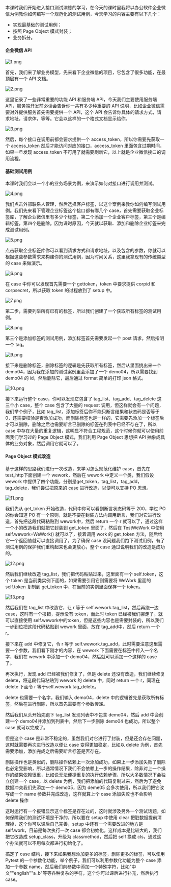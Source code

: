 本课时我们开始进入接口测试演练的学习，在今天的课时里我将以办公软件企业微信为例教你如何编写一个规范化的测试用例，今天学习的内容主要有以下几个：

* 实现最基础的测试用例；
* 按照 Page Object 模式封装；
* 业务拆分。

#### 企业微信 API

![1.png](https://s0.lgstatic.com/i/image/M00/04/06/Ciqc1F6zpsmAGTxQAAPiaGeyA9c810.png)

首先，我们来了解业务模型，先来看下企业微信的项目，它包含了很多功能，在最顶层有一个 API 文档。

![2.png](https://s0.lgstatic.com/i/image/M00/04/06/Ciqc1F6zptGAL9FGAAODNPdO0tw364.png)

这里记录了一些非常重要的功能 API 和服务端 API，今天我们主要使用服务端 API，服务端开发前必读会告诉你一共有多少种重要的 API 说明，比如企业微信需要对外提供服务首先需要提供一个 API，这个 API 会告诉你具体的请求方式，请求地址，请求体，等等。它会以这样的一个格式文档显示给你。

![3.png](https://s0.lgstatic.com/i/image/M00/04/06/Ciqc1F6zptqAMfuRAACjQeh-sQo875.png)

然后，每个接口在调用前都会要求提供一个 access_token，所以你需要先获取一个 access_token 然后才能访问对应的接口，access_token 里面包含过期时间，如果一旦发现 access_token 不可用了就需要刷新它，以上就是企业微信接口的调用流程。

#### 基础测试用例

本课时我们会以一个小的业务场景为例，来演示如何对接口进行调用并测试。

![4.png](https://s0.lgstatic.com/i/image/M00/04/06/CgqCHl6zpuOAUh4yAASayLcWEr0388.png)

我们点击外部联系人管理，然后选择客户标签，以这个案例来教你如何编写测试用例。我们先来看下管理企业标签这个接口都有哪几个 case，首先需要获取企业标签库，了解企业微信里有多少个标签，第二个添加一个企业客户标签，第三个是编辑标签，第四个是删除。因为课时原因，今天就以获取、添加和删除企业标签来完成测试用例。

![5.png](https://s0.lgstatic.com/i/image/M00/04/07/CgqCHl6zpuuAN3wPAAD5XIRPce4177.png)

点击获取企业标签库你可以看到请求方式和请求地址，以及包含的参数，你就可以根据这些参数需求来构建你的测试用例，因为时间关系，这里我拿现有的传统类型的 case 来做演示。

![6.png](https://s0.lgstatic.com/i/image/M00/04/06/Ciqc1F6zpvKAMfjdAAJ9ZRNiYr0447.png)

在 case 中你可以发现首先需要一个 gettoken，token 中要求提供 corpid 和 corpsecret，所以获取 token 的过程放到了 setup 中。

![7.png](https://s0.lgstatic.com/i/image/M00/04/07/CgqCHl6zpvmADlusAAGaXfzygtE098.png)

第二步，需要列举所有已有的标签，所以我们创建了一个获取所有标签的测试用例。

![8.png](https://s0.lgstatic.com/i/image/M00/04/07/CgqCHl6zpwKALS8uAAHp100h8Bs993.png)

第三个是添加标签的测试用例，添加标签首先需要发起一个 post 请求，然后指明一个 tag。

![9.png](https://s0.lgstatic.com/i/image/M00/04/07/Ciqc1F6zpwuARh4AAAH2B77hd3w941.png)

接下来是删除标签，删除标签的逻辑是先获取所有标签，然后从里面挑出来一个demo04，因为我在添加的测试案例里会添加了一个 demo04，所以需要找到 demo04 的 id，然后删除它，最后通过 format 简单的打印 json 格式。

![10.png](https://s0.lgstatic.com/i/image/M00/04/07/Ciqc1F6zpxSAIH0uAAM9UzYrBl8381.png)

接下来运行整个 case，你可以发现它包含了 tag_list、tag_add、tag_delete 这三个小 case，整个 case 包含了大量的 request 调用，但这样就会有一个问题，我们举个例子，比如 tag_list，添加标签后你不能只断言结果和状态码是否等于 0，还需要校验是否添加成功，而删除标签也是一样的，它需要先添加一个标签后才可以删除，删除之后也需要断言已删除的标签在列表中已经不存在了，所以 case 中存在大量的重复逻辑，这明显不符合工程规范，这个时候你就可以使用前面我们学习过的 Page Object 模式，我们利用 Page Object 思想把 API 抽象成具体的业务对象，然后调用它就可以了。

#### Page Object 模式改造

基于这样的思路我们进行一次改造，来学习怎么规范化维护 case，首先在 test_http下面创建一个 wework，然后在 wework 中定义一个类，我们假设 wework 中提供了四个功能，分别是get_token，tag_list，tag_add，tag_delete，我们尝试把原来的 case 进行改造，以便可以支持 PO 思想。

![11.png](https://s0.lgstatic.com/i/image/M00/04/07/Ciqc1F6zpyCAARn8AAHC596PqcY323.png)

我们先从 get_token 开始改造，代码中你可以看到断言状态码等于 200，学过 PO 的你会知道 PO 有一个原则，就是不要在封装方法内调用断言，我们对它进行改造，首先把这段代码粘贴到 wework中，然后 return 一个 r 就可以了，通过这样一个小的改造我们就把它封装到 get_token 里面了，然后在 TestWeWork 中使用 self.wework=WeWork() 就可以了，接着调用 work 的 get_token 方法，随后给它一个返回值就可以直接调用了，为了确保 case 没问题我们跑下测试用例，有了测试用例的保护我们重构起来也会更放心，整个 case 通过说明我们的改造是成功的。

![12.png](https://s0.lgstatic.com/i/image/M00/04/07/CgqCHl6zpymAC6lxAAFjpeKHp4E485.png)

然后我们继续改造 tag_list，我们把代码粘贴过来，这里面有一个 self.token，这个 token 是当前类实例下面的，如果需要引用它则需要将 WeWork 里面的 self.token 复制到 get_token 中，在当前的实例里面保存一个 token。

![13.png](https://s0.lgstatic.com/i/image/M00/04/07/Ciqc1F6zpzOAJekjAADLjwU2r_k764.png)

然后我们在 tag_list 中改造它，让 r 等于 self.wework.tag_list，然后再跑一边 case，这时有一个报错，提示没有 token，而此时 token 已经被我们挪走了，就可以直接使用 self.wework中的token，但是这些内容也是需要封装的，所以我们一步到位把这段代码粘贴到 wework 里面，放在 tag_add中，然后 return 一个 r。

接下来在 add 中修复它，令 r 等于 self.wework.tag_add，此时需要注意这里需要一个参数，我们看下刚才的内容，在 wework 下面需要在标签中传入一个名字，我们在 wework 中添加一个 demo04，然后就可以添加一个这样的 case 了。

再次执行，发现 add 已经被我们修复了，但是 delete 还没有改造，我们继续修复 delete，将这段代码粘贴到 wework 的 delete 中，同时 return 一个 r，同理在 delete 下面令 r 等于self.wework.tag_delete。

delete 也需要一个名字，我们输入 demo04，delete 中的逻辑首先是获取所有标签，然后在进行删除，所以首先需要有个参数传递。

然后我们从头开始先跑下 tag_list 发现列表中不包含 demo04，然后 add 中会创建一个 demo04并添加到列表中，然后下一步删除 demo04 也成功，所以整个 case 就可以完成了。

但是这个 case 是非常不稳定的，虽然我们对它进行了封装，但是还会存在问题，这时就需要再次进行改造以便让 case 变得更加稳定，比如以 delete 为例，首先需要添加，添加完成之后需要断言标签是否存在。

删除操作也是类似的，删除操作依赖上一次添加成功，如果上一步添加失败了删除也必定受影响，所以通常情况下我们不会依赖上一步的操作结果，除非对上一个操作的结果依赖很重，比如说无法便捷重复的执行依赖步骤，所以大多数情况下会独立创建一个 case，以 delete 为例，我们把添加的代码复制过来，然后为了避免数据冲突我们先添加一个 demo05，因为 deme05 会多次使用，所以我们把它改写成一个 name 参数并完成改造，这样就算上个 case 添加失败也不会影响 delete 操作

这时运行有一个报错显示这个标签是存在过的，这时就涉及另外一个测试话题，如何保障我们的测试环境是干净的，所以要在 setup 中使用 clear 把脏数据提前清理掉，这个你可以课后自己完善，setup 中还有一个需要改进的地方是 self.work，目前是每次执行一次 case 都会初始化，这样成本是比较大的，我们把它改造成 setup_class，升级为 classmethod，然后把 self 换成 cls，通过这个办法就可以不用每次都进行初始化了。

搞定了 case 结构，接下来如果我想添加更多的标签，删除更多的标签，可以使用 Pytest 的一个参数化功能，举个例子，我们可以利用参数化功能为整个 case 添加一个参数 name，然后我们向参数中添加一个特殊字符，比如"中文""english""a_b"等等各种复杂的字符，这个你可以课后进行补充，然后执行 case。
